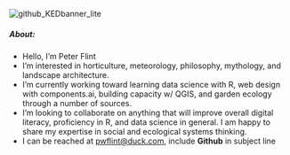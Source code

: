 
![github_KEDbanner_lite](https://user-images.githubusercontent.com/73616669/197095366-a946f609-ad59-4096-a549-bedde28bcfed.png)

##### About:
- Hello, I’m Peter Flint
- I’m interested in horticulture, meteorology, philosophy, mythology, and landscape architecture. 
- I’m currently working toward learning data science with R, web design with components.ai, building capacity w/ QGIS, and garden ecology through a number of sources. 
- I’m looking to collaborate on anything that will improve overall digital literacy, proficiency in R, and data science in general. I am happy to share my expertise in social and ecological systems thinking.
- I can be reached at pwflint@duck.com, include **Github** in subject line

<!---
pwflint/pwflint is a ✨ special ✨ repository because its `README.md` (this file) appears on your GitHub profile.
You can click the Preview link to take a look at your changes.
--->
